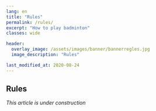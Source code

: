 ```yaml
---
lang: en
title: "Rules"
permalink: /rules/
excerpt: "How to play badminton"
classes: wide

header:
  overlay_image: /assets/images/banner/bannerregles.jpg  
  image_description: "Rules"

last_modified_at: 2020-08-24
---
```



## Rules

*This article is under construction* 